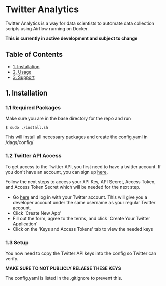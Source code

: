 # Twitter Analytics

Twitter Analytics is a way for data scientists to automate data collection scripts
using Airflow running on Docker.


**This is currently in active development and subject to change**


## Table of Contents

 - [1. Installation](#installation)
 - [2. Usage](#usage)
 - [3. Support](#support)

## 1. Installation

### 1.1 Required Packages

Make sure you are in the base directory for the repo and run

```
$ sudo ./install.sh
```

This will install all necessary packages and create the config.yaml in /dags/config/

### 1.2 Twitter API Access

To get access to the Twitter API, you first need to have a twitter account.
If you don't have an account, you can sign up [here](https://www.twitter.com/signup).

Follow the next steps to access your API Key, API Secret, Access Token, and Access Token Secret
which will be needed for the next step.

 - Go [here](https://apps.twitter.com) and log in with your Twitter account. This will give you a 
   developer account under the same username as your regular Twitter account.
 - Click 'Create New App'
 - Fill out the form, agree to the terms, and click 'Create Your Twitter Application'
 - Click on the 'Keys and Access Tokens' tab to view the needed keys

### 1.3 Setup

You now need to copy the Twitter API keys into
the config so Twitter can verify.

**MAKE SURE TO NOT PUBLICLY RELAESE THESE KEYS**

The config.yaml is listed in the .gitignore to prevent this.


